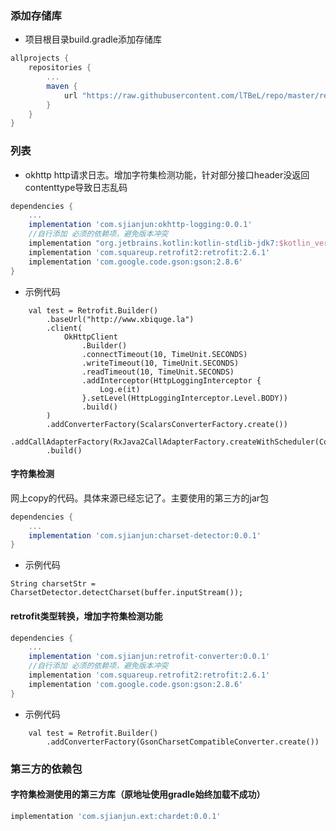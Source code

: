### 添加存储库
- 项目根目录build.gradle添加存储库
```groovy
allprojects {
    repositories {
        ...
        maven {
            url "https://raw.githubusercontent.com/lTBeL/repo/master/repository"
        }
    }
}
```

### 列表
- okhttp http请求日志。增加字符集检测功能，针对部分接口header没返回contenttype导致日志乱码
```groovy
dependencies {
    ...
    implementation 'com.sjianjun:okhttp-logging:0.0.1'
    //自行添加 必须的依赖项，避免版本冲突 
    implementation "org.jetbrains.kotlin:kotlin-stdlib-jdk7:$kotlin_version"
    implementation 'com.squareup.retrofit2:retrofit:2.6.1'
    implementation 'com.google.code.gson:gson:2.8.6'
}
```
- 示例代码
```
    val test = Retrofit.Builder()
        .baseUrl("http://www.xbiquge.la")
        .client(
            OkHttpClient
                .Builder()
                .connectTimeout(10, TimeUnit.SECONDS)
                .writeTimeout(10, TimeUnit.SECONDS)
                .readTimeout(10, TimeUnit.SECONDS)
                .addInterceptor(HttpLoggingInterceptor {
                    Log.e(it)
                }.setLevel(HttpLoggingInterceptor.Level.BODY))
                .build()
        )
        .addConverterFactory(ScalarsConverterFactory.create())
        .addCallAdapterFactory(RxJava2CallAdapterFactory.createWithScheduler(CoroutineScheduler.IO))
        .build()
```
#### 字符集检测
网上copy的代码。具体来源已经忘记了。主要使用的第三方的jar包
```groovy
dependencies {
    ...
    implementation 'com.sjianjun:charset-detector:0.0.1'
}
```
- 示例代码
```
String charsetStr = CharsetDetector.detectCharset(buffer.inputStream());
```
#### retrofit类型转换，增加字符集检测功能
```groovy
dependencies {
    ...
    implementation 'com.sjianjun:retrofit-converter:0.0.1'
    //自行添加 必须的依赖项，避免版本冲突 
    implementation 'com.squareup.retrofit2:retrofit:2.6.1'
    implementation 'com.google.code.gson:gson:2.8.6'
}
```
- 示例代码
```
    val test = Retrofit.Builder()
        .addConverterFactory(GsonCharsetCompatibleConverter.create())
```
### 第三方的依赖包
#### 字符集检测使用的第三方库（原地址使用gradle始终加载不成功）
```groovy
implementation 'com.sjianjun.ext:chardet:0.0.1'
```

